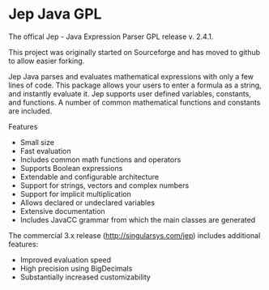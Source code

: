Jep Java GPL
============
The offical Jep - Java Expression Parser GPL release v. 2.4.1.

This project was originally started on Sourceforge and has moved to github to allow easier forking.

Jep Java parses and evaluates mathematical expressions with only a few lines of code. This package allows your users to enter a formula as a string, and instantly evaluate it. Jep supports user defined variables, constants, and functions. A number of common mathematical functions and constants are included.

Features
- Small size
- Fast evaluation
- Includes common math functions and operators
- Supports Boolean expressions
- Extendable and configurable architecture
- Support for strings, vectors and complex numbers
- Support for implicit multiplication
- Allows declared or undeclared variables
- Extensive documentation
- Includes JavaCC grammar from which the main classes are generated

The commercial 3.x release (http://singularsys.com/jep) includes additional features:
- Improved evaluation speed
- High precision using BigDecimals
- Substantially increased customizability

